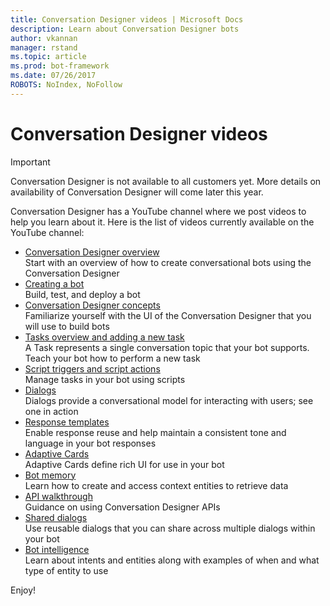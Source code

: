 ```yaml
---
title: Conversation Designer videos | Microsoft Docs
description: Learn about Conversation Designer bots
author: vkannan
manager: rstand
ms.topic: article
ms.prod: bot-framework
ms.date: 07/26/2017
ROBOTS: NoIndex, NoFollow
---
```


# Conversation Designer videos
> [!IMPORTANT]
> Conversation Designer is not available to all customers yet. More details on
> availability of Conversation Designer will come later this year.

Conversation Designer has a YouTube channel where we post videos to help you learn about it. Here is the list of videos currently available on the YouTube channel: 

- [Conversation Designer overview](https://www.youtube.com/watch?v=HVWl2nTeN5c&index=1&list=PL8bc0pP2kCO51qUAL4RaBOwybJjamaiic) </br>
  Start with an overview of how to create conversational bots using the Conversation Designer
- [Creating a bot](https://www.youtube.com/watch?v=jgr5oJZBPlg&index=2&list=PL8bc0pP2kCO51qUAL4RaBOwybJjamaiic) </br>
  Build, test, and deploy a bot
- [Conversation Designer concepts](https://www.youtube.com/watch?v=irVlTfwEJYM&index=3&list=PL8bc0pP2kCO51qUAL4RaBOwybJjamaiic) </br>
  Familiarize yourself with the UI of the Conversation Designer that you will use to build bots
- [Tasks overview and adding a new task](https://www.youtube.com/watch?v=1rfL7aO6_XY&index=4&list=PL8bc0pP2kCO51qUAL4RaBOwybJjamaiic) </br>
  A Task represents a single conversation topic that your bot supports. Teach your bot how to perform a new task
- [Script triggers and script actions](https://www.youtube.com/watch?v=bXHA7-XBQSU&index=5&list=PL8bc0pP2kCO51qUAL4RaBOwybJjamaiic) </br>
  Manage tasks in your bot using scripts
- [Dialogs](https://www.youtube.com/watch?v=EEIpLeFrHFE&index=6&list=PL8bc0pP2kCO51qUAL4RaBOwybJjamaiic) </br>
  Dialogs provide a conversational model for interacting with users; see one in action
- [Response templates](https://www.youtube.com/watch?v=6QYxJmU_wkA&index=7&list=PL8bc0pP2kCO51qUAL4RaBOwybJjamaiic) </br>
  Enable response reuse and help maintain a consistent tone and language in your bot responses 
- [Adaptive Cards](https://www.youtube.com/watch?v=KajqaslTTho&index=8&list=PL8bc0pP2kCO51qUAL4RaBOwybJjamaiic) </br>
  Adaptive Cards define rich UI for use in your bot
- [Bot memory](https://www.youtube.com/watch?v=bx9zibY6P7g&index=9&list=PL8bc0pP2kCO51qUAL4RaBOwybJjamaiic) </br>
  Learn how to create and access context entities to retrieve data
- [API walkthrough](https://www.youtube.com/watch?v=SfP4tffl52I&index=10&list=PL8bc0pP2kCO51qUAL4RaBOwybJjamaiic) </br>
  Guidance on using Conversation Designer APIs
- [Shared dialogs](https://www.youtube.com/watch?v=obaNMPGVzJY&index=11&list=PL8bc0pP2kCO51qUAL4RaBOwybJjamaiic) </br>
  Use reusable dialogs that you can share across multiple dialogs within your bot
- [Bot intelligence](https://www.youtube.com/watch?v=3RRKvlcgTdY&index=12&list=PL8bc0pP2kCO51qUAL4RaBOwybJjamaiic) </br>
  Learn about intents and entities along with examples of when and what type of entity to use

Enjoy!
